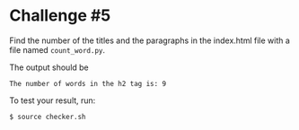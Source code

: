 # Challenge #5

Find the number of the titles and the paragraphs in the index.html file with a file named ```count_word.py```.

The output should be 
```
The number of words in the h2 tag is: 9
```

To test your result, run:
```
$ source checker.sh
```